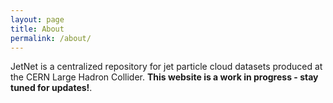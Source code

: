 ```yaml
---
layout: page
title: About
permalink: /about/
---
```


JetNet is a centralized repository for jet particle cloud datasets produced at the CERN Large Hadron Collider. **This website is a work in progress - stay tuned for updates!**. 
